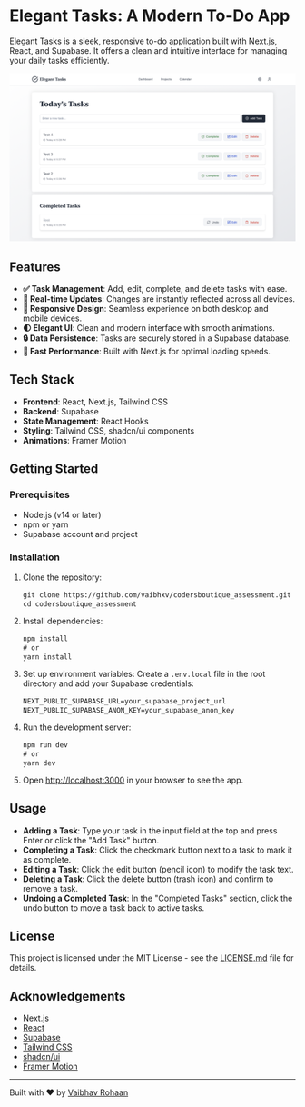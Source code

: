 # Elegant Tasks: A Modern To-Do App

Elegant Tasks is a sleek, responsive to-do application built with Next.js, React, and Supabase. It offers a clean and intuitive interface for managing your daily tasks efficiently.

![Elegant Tasks Screenshot](https://github.com/vaibhxv/codersboutique_assessment/raw/main/screenshot.png)

## Features

- **✅ Task Management**: Add, edit, complete, and delete tasks with ease.
- **🔄 Real-time Updates**: Changes are instantly reflected across all devices.
- **📱 Responsive Design**: Seamless experience on both desktop and mobile devices.
- **🌓 Elegant UI**: Clean and modern interface with smooth animations.
- **🔒 Data Persistence**: Tasks are securely stored in a Supabase database.
- **🚀 Fast Performance**: Built with Next.js for optimal loading speeds.

## Tech Stack

- **Frontend**: React, Next.js, Tailwind CSS
- **Backend**: Supabase
- **State Management**: React Hooks
- **Styling**: Tailwind CSS, shadcn/ui components
- **Animations**: Framer Motion

## Getting Started

### Prerequisites

- Node.js (v14 or later)
- npm or yarn
- Supabase account and project

### Installation

1. Clone the repository:
   ```
   git clone https://github.com/vaibhxv/codersboutique_assessment.git
   cd codersboutique_assessment
   ```

2. Install dependencies:
   ```
   npm install
   # or
   yarn install
   ```

3. Set up environment variables:
   Create a `.env.local` file in the root directory and add your Supabase credentials:
   ```
   NEXT_PUBLIC_SUPABASE_URL=your_supabase_project_url
   NEXT_PUBLIC_SUPABASE_ANON_KEY=your_supabase_anon_key
   ```

4. Run the development server:
   ```
   npm run dev
   # or
   yarn dev
   ```

5. Open [http://localhost:3000](http://localhost:3000) in your browser to see the app.

## Usage

- **Adding a Task**: Type your task in the input field at the top and press Enter or click the "Add Task" button.
- **Completing a Task**: Click the checkmark button next to a task to mark it as complete.
- **Editing a Task**: Click the edit button (pencil icon) to modify the task text.
- **Deleting a Task**: Click the delete button (trash icon) and confirm to remove a task.
- **Undoing a Completed Task**: In the "Completed Tasks" section, click the undo button to move a task back to active tasks.


## License

This project is licensed under the MIT License - see the [LICENSE.md](LICENSE.md) file for details.

## Acknowledgements

- [Next.js](https://nextjs.org/)
- [React](https://reactjs.org/)
- [Supabase](https://supabase.io/)
- [Tailwind CSS](https://tailwindcss.com/)
- [shadcn/ui](https://ui.shadcn.com/)
- [Framer Motion](https://www.framer.com/motion/)

---

Built with ❤️ by [Vaibhav Rohaan](https://github.com/vaibhxv)
